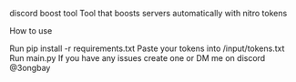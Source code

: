 discord boost tool
Tool that boosts servers automatically with nitro tokens


How to use

Run pip install -r requirements.txt
Paste your tokens into /input/tokens.txt
Run main.py
If you have any issues create one or DM me on discord @3ongbay

